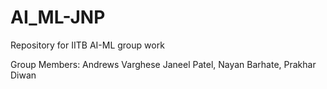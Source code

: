 # AI_ML-JNP
Repository for IITB AI-ML group work

Group Members: 
Andrews Varghese
Janeel Patel,
Nayan Barhate, 
Prakhar Diwan  
